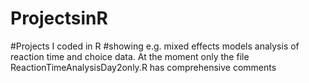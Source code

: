 # ProjectsinR
#Projects I coded in R
#showing e.g. mixed effects models analysis of reaction time and choice data. At the moment only the file ReactionTimeAnalysisDay2only.R has comprehensive comments
